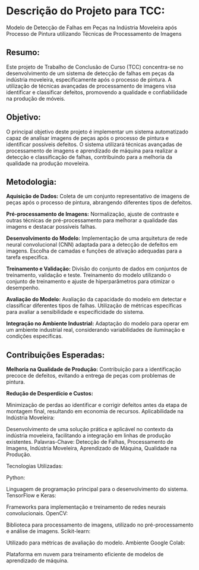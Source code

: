 # Descrição do Projeto para TCC: 
Modelo de Detecção de Falhas em Peças na Indústria Moveleira após Processo de Pintura utilizando Técnicas de Processamento de Imagens

## Resumo:

Este projeto de Trabalho de Conclusão de Curso (TCC) concentra-se no desenvolvimento de um sistema de detecção de falhas em peças da indústria moveleira, especificamente após o processo de pintura. A utilização de técnicas avançadas de processamento de imagens visa identificar e classificar defeitos, promovendo a qualidade e confiabilidade na produção de móveis.

## Objetivo:

O principal objetivo deste projeto é implementar um sistema automatizado capaz de analisar imagens de peças após o processo de pintura e identificar possíveis defeitos. O sistema utilizará técnicas avançadas de processamento de imagens e aprendizado de máquina para realizar a detecção e classificação de falhas, contribuindo para a melhoria da qualidade na produção moveleira.

## Metodologia:

**Aquisição de Dados:**
Coleta de um conjunto representativo de imagens de peças após o processo de pintura, abrangendo diferentes tipos de defeitos.

**Pré-processamento de Imagens:**
Normalização, ajuste de contraste e outras técnicas de pré-processamento para melhorar a qualidade das imagens e destacar possíveis falhas.

**Desenvolvimento do Modelo:**
Implementação de uma arquitetura de rede neural convolucional (CNN) adaptada para a detecção de defeitos em imagens.
Escolha de camadas e funções de ativação adequadas para a tarefa específica.

**Treinamento e Validação:**
Divisão do conjunto de dados em conjuntos de treinamento, validação e teste.
Treinamento do modelo utilizando o conjunto de treinamento e ajuste de hiperparâmetros para otimizar o desempenho.

**Avaliação do Modelo:**
Avaliação da capacidade do modelo em detectar e classificar diferentes tipos de falhas.
Utilização de métricas específicas para avaliar a sensibilidade e especificidade do sistema.

**Integração no Ambiente Industrial:**
Adaptação do modelo para operar em um ambiente industrial real, considerando variabilidades de iluminação e condições específicas.

## Contribuições Esperadas:

**Melhoria na Qualidade de Produção:**
Contribuição para a identificação precoce de defeitos, evitando a entrega de peças com problemas de pintura.

**Redução de Desperdício e Custos:**

Minimização de perdas ao identificar e corrigir defeitos antes da etapa de montagem final, resultando em economia de recursos.
Aplicabilidade na Indústria Moveleira:

Desenvolvimento de uma solução prática e aplicável no contexto da indústria moveleira, facilitando a integração em linhas de produção existentes.
Palavras-Chave:
Detecção de Falhas, Processamento de Imagens, Indústria Moveleira, Aprendizado de Máquina, Qualidade na Produção.

Tecnologias Utilizadas:

Python:

Linguagem de programação principal para o desenvolvimento do sistema.
TensorFlow e Keras:

Frameworks para implementação e treinamento de redes neurais convolucionais.
OpenCV:

Biblioteca para processamento de imagens, utilizado no pré-processamento e análise de imagens.
Scikit-learn:

Utilizado para métricas de avaliação do modelo.
Ambiente Google Colab:

Plataforma em nuvem para treinamento eficiente de modelos de aprendizado de máquina.
